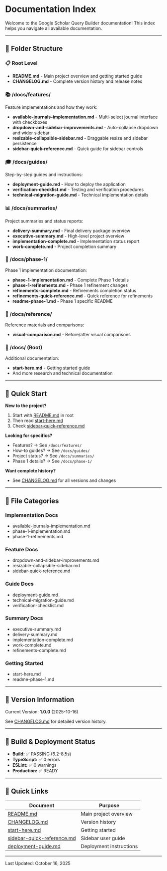 # Documentation Index

Welcome to the Google Scholar Query Builder documentation! This index helps you navigate all available documentation.

---

## 📁 Folder Structure

### 📋 Root Level

- **README.md** - Main project overview and getting started guide
- **CHANGELOG.md** - Complete version history and release notes

### 📚 /docs/features/

Feature implementations and how they work:

- **available-journals-implementation.md** - Multi-select journal interface with checkboxes
- **dropdown-and-sidebar-improvements.md** - Auto-collapse dropdown and wider sidebar
- **resizable-collapsible-sidebar.md** - Draggable resize and sidebar persistence
- **sidebar-quick-reference.md** - Quick guide for sidebar controls

### 🎓 /docs/guides/

Step-by-step guides and instructions:

- **deployment-guide.md** - How to deploy the application
- **verification-checklist.md** - Testing and verification procedures
- **technical-migration-guide.md** - Technical implementation details

### 📊 /docs/summaries/

Project summaries and status reports:

- **delivery-summary.md** - Final delivery package overview
- **executive-summary.md** - High-level project overview
- **implementation-complete.md** - Implementation status report
- **work-complete.md** - Project completion summary

### 📍 /docs/phase-1/

Phase 1 implementation documentation:

- **phase-1-implementation.md** - Complete Phase 1 details
- **phase-1-refinements.md** - Phase 1 refinement changes
- **refinements-complete.md** - Refinements completion status
- **refinements-quick-reference.md** - Quick reference for refinements
- **readme-phase-1.md** - Phase 1 specific README

### 🔗 /docs/reference/

Reference materials and comparisons:

- **visual-comparison.md** - Before/after visual comparisons

### 📖 /docs/ (Root)

Additional documentation:

- **start-here.md** - Getting started guide
- And more research and technical documentation

---

## 🎯 Quick Start

**New to the project?**

1. Start with [README.md](../README.md) in root
2. Then read [start-here.md](start-here.md)
3. Check [sidebar-quick-reference.md](features/sidebar-quick-reference.md)

**Looking for specifics?**

- Features? → See `/docs/features/`
- How-to guides? → See `/docs/guides/`
- Project status? → See `/docs/summaries/`
- Phase 1 details? → See `/docs/phase-1/`

**Want complete history?**

- See [CHANGELOG.md](../CHANGELOG.md) for all versions and changes

---

## 📌 File Categories

### Implementation Docs

- available-journals-implementation.md
- phase-1-implementation.md
- phase-1-refinements.md

### Feature Docs

- dropdown-and-sidebar-improvements.md
- resizable-collapsible-sidebar.md
- sidebar-quick-reference.md

### Guide Docs

- deployment-guide.md
- technical-migration-guide.md
- verification-checklist.md

### Summary Docs

- executive-summary.md
- delivery-summary.md
- implementation-complete.md
- work-complete.md
- refinements-complete.md

### Getting Started

- start-here.md
- readme-phase-1.md

---

## 🔄 Version Information

Current Version: **1.0.0** (2025-10-16)

See [CHANGELOG.md](../CHANGELOG.md) for detailed version history.

---

## 🚀 Build & Deployment Status

- **Build:** ✅ PASSING (6.2-8.5s)
- **TypeScript:** ✅ 0 errors
- **ESLint:** ✅ 0 warnings
- **Production:** ✅ READY

---

## 🔗 Quick Links

| Document                                                          | Purpose                 |
| ----------------------------------------------------------------- | ----------------------- |
| [README.md](../README.md)                                         | Main project overview   |
| [CHANGELOG.md](../CHANGELOG.md)                                   | Version history         |
| [start-here.md](start-here.md)                                    | Getting started         |
| [sidebar-quick-reference.md](features/sidebar-quick-reference.md) | Sidebar user guide      |
| [deployment-guide.md](guides/deployment-guide.md)                 | Deployment instructions |

---

Last Updated: October 16, 2025
